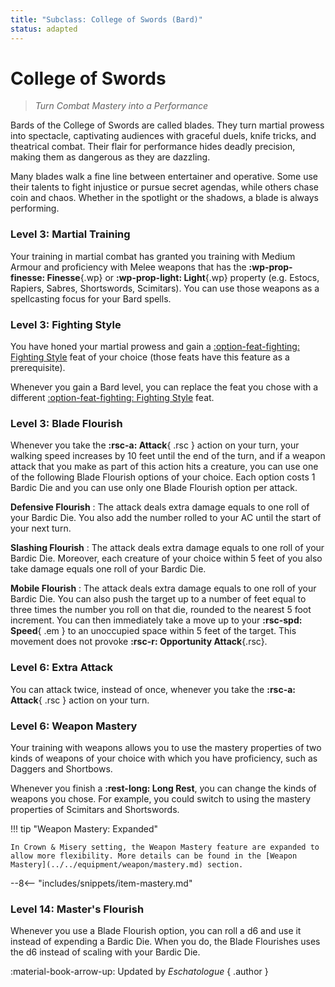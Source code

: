 ```yaml
---
title: "Subclass: College of Swords (Bard)"
status: adapted
---
```


<p style="display:none">
Turn Combat Mastery into a Performance.
</p>

# College of Swords

> *Turn Combat Mastery into a Performance*

Bards of the College of Swords are called blades. They turn martial prowess into spectacle, captivating audiences with graceful duels, knife tricks, and theatrical combat. Their flair for performance hides deadly precision, making them as dangerous as they are dazzling.

Many blades walk a fine line between entertainer and operative. Some use their talents to fight injustice or pursue secret agendas, while others chase coin and chaos. Whether in the spotlight or the shadows, a blade is always performing.

### Level 3: Martial Training

Your training in martial combat has granted you training with Medium Armour and proficiency with Melee weapons that has the **:wp-prop-finesse: Finesse**{.wp} or **:wp-prop-light: Light**{.wp} property (e.g. Estocs, Rapiers, Sabres, Shortswords, Scimitars). You can use those weapons as a spellcasting focus for your Bard spells.

### Level 3: Fighting Style

You have honed your martial prowess and gain a [:option-feat-fighting: Fighting Style] feat of your choice (those feats have this feature as a prerequisite).

Whenever you gain a Bard level, you can replace the feat you chose with a different [:option-feat-fighting: Fighting Style] feat.

[:option-feat-fighting: Fighting Style]: ../../option/feat/feat-fighting-style/index.md

### Level 3: Blade Flourish

Whenever you take the **:rsc-a: Attack**{ .rsc } action on your turn, your walking speed increases by 10 feet until the end of the turn, and if a weapon attack that you make as part of this action hits a creature, you can use one of the following Blade Flourish options of your choice. Each option costs 1 Bardic Die and you can use only one Blade Flourish option per attack.

**Defensive Flourish**
:   The attack deals extra damage equals to one roll of your Bardic Die. You also add the number rolled to your AC until the start of your next turn.

**Slashing Flourish**
:   The attack deals extra damage equals to one roll of your Bardic Die. Moreover, each creature of your choice within 5 feet of you also take damage equals one roll of your Bardic Die.

**Mobile Flourish**
:   The attack deals extra damage equals to one roll of your Bardic Die. You can also push the target up to a number of feet equal to three times the number you roll on that die, rounded to the nearest 5 foot increment. You can then immediately take a move up to your **:rsc-spd: Speed**{ .em } to an unoccupied space within 5 feet of the target. This movement does not provoke **:rsc-r: Opportunity Attack**{.rsc}.

### Level 6: Extra Attack

You can attack twice, instead of once, whenever you take the **:rsc-a: Attack**{ .rsc } action on your turn.

### Level 6: Weapon Mastery

Your training with weapons allows you to use the mastery properties of two kinds of weapons of your choice with which you have proficiency, such as Daggers and Shortbows.

Whenever you finish a **:rest-long: Long Rest**, you can change the kinds of weapons you chose. For example, you could switch to using the mastery properties of Scimitars and Shortswords.

!!! tip "Weapon Mastery: Expanded"
    
    In Crown & Misery setting, the Weapon Mastery feature are expanded to allow more flexibility. More details can be found in the [Weapon Mastery](../../equipment/weapon/mastery.md) section.

--8<-- "includes/snippets/item-mastery.md"

### Level 14: Master's Flourish

Whenever you use a Blade Flourish option, you can roll a d6 and use it instead of expending a Bardic Die. When you do, the Blade Flourishes uses the d6 instead of scaling with your Bardic Die.

:material-book-arrow-up: Updated by *Eschatologue* 
{ .author }